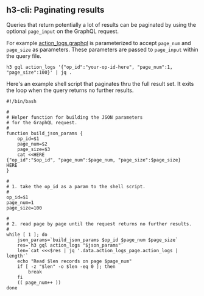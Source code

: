 

## h3-cli: Paginating results

Queries that return potentially a lot of results can be paginated
by using the optional `page_input` on the GraphQL request.  

For example [action_logs.graphql](../queries/action_logs.graphql) is parameterized
to accept `page_num` and `page_size` as parameters.  These parameters are passed
to `page_input` within the query file.

```shell
h3 gql action_logs '{"op_id":"your-op-id-here", "page_num":1, "page_size":100}' | jq .
```

Here's an example shell script that paginates thru the full result set.
It exits the loop when the query returns no further results.

```shell
#!/bin/bash

#
# Helper function for building the JSON parameters 
# for the GraphQL request.
#
function build_json_params {
    op_id=$1
    page_num=$2
    page_size=$3
    cat <<HERE
{"op_id":"$op_id", "page_num":$page_num, "page_size":$page_size}
HERE
}

#
# 1. take the op_id as a param to the shell script. 
#
op_id=$1
page_num=1
page_size=100

#
# 2. read page by page until the request returns no further results.
# 
while [ 1 ]; do
    json_params=`build_json_params $op_id $page_num $page_size`
    res=`h3 gql action_logs "$json_params"`
    len=`cat <<<$res | jq '.data.action_logs_page.action_logs | length'`
    echo "Read $len records on page $page_num"
    if [ -z "$len" -o $len -eq 0 ]; then
        break
    fi
    (( page_num++ ))
done
```


